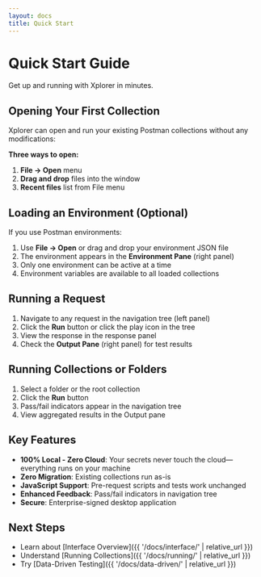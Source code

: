 ```yaml
---
layout: docs
title: Quick Start
---
```


# Quick Start Guide

Get up and running with Xplorer in minutes.

## Opening Your First Collection

Xplorer can open and run your existing Postman collections without any modifications:

**Three ways to open:**
1. **File → Open** menu
2. **Drag and drop** files into the window
3. **Recent files** list from File menu

## Loading an Environment (Optional)

If you use Postman environments:

1. Use **File → Open** or drag and drop your environment JSON file
2. The environment appears in the **Environment Pane** (right panel)
3. Only one environment can be active at a time
4. Environment variables are available to all loaded collections

## Running a Request

1. Navigate to any request in the navigation tree (left panel)
2. Click the **Run** button or click the play icon in the tree
3. View the response in the response panel
4. Check the **Output Pane** (right panel) for test results

## Running Collections or Folders

1. Select a folder or the root collection
2. Click the **Run** button
3. Pass/fail indicators appear in the navigation tree
4. View aggregated results in the Output pane

## Key Features

- **100% Local - Zero Cloud**: Your secrets never touch the cloud—everything runs on your machine
- **Zero Migration**: Existing collections run as-is
- **JavaScript Support**: Pre-request scripts and tests work unchanged
- **Enhanced Feedback**: Pass/fail indicators in navigation tree
- **Secure**: Enterprise-signed desktop application

## Next Steps

- Learn about [Interface Overview]({{ '/docs/interface/' | relative_url }})
- Understand [Running Collections]({{ '/docs/running/' | relative_url }})
- Try [Data-Driven Testing]({{ '/docs/data-driven/' | relative_url }})
